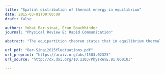 ```yaml
---
title: "Spatial distribution of thermal energy in equilibrium"
date: 2015-03-01T00:00:00
draft: false

authors: Yohai Bar-sinai, Eran Bouchbinder
journal: "Physical Review E: Rapid Communication"

abstract: "The equipartition theorem states that in equilibrium thermal energy is equally distributed among uncoupled degrees of freedom which appear quadratically in the system's Hamiltonian. However, for spatially coupled degrees of freedom --- such as interacting particles --- one may speculate that the spatial distribution of thermal energy may differ from the value predicted by equipartition, possibly quite substantially in strongly inhomogeneous/disordered systems. Here we show that for systems undergoing simple Gaussian fluctuations around an equilibrium state, the spatial distribution is universally bounded from above by $\\frac{1}{2}k\\_BT$. We further show that in one-dimensional systems with short-range interactions, the thermal energy is equally partitioned even for coupled degrees of freedom in the thermodynamic limit and that in higher dimensions non-trivial spatial distributions emerge. Some implications are discussed."

url_pdf: "Bar-Sinai2015fluctuations.pdf"
url_preprint: "https://arxiv.org/abs/1503.02325"
url_source: "http://dx.doi.org/10.1103/PhysRevE.91.060103"

---
```

